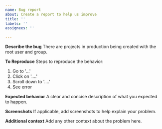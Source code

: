 ```yaml
---
name: Bug report
about: Create a report to help us improve
title: ''
labels: ''
assignees: ''

---
```


**Describe the bug**
There are projects in production being created with the root user and group. 

**To Reproduce**
Steps to reproduce the behavior:
1. Go to '...'
2. Click on '....'
3. Scroll down to '....'
4. See error

**Expected behavior**
A clear and concise description of what you expected to happen.

**Screenshots**
If applicable, add screenshots to help explain your problem.

**Additional context**
Add any other context about the problem here.
